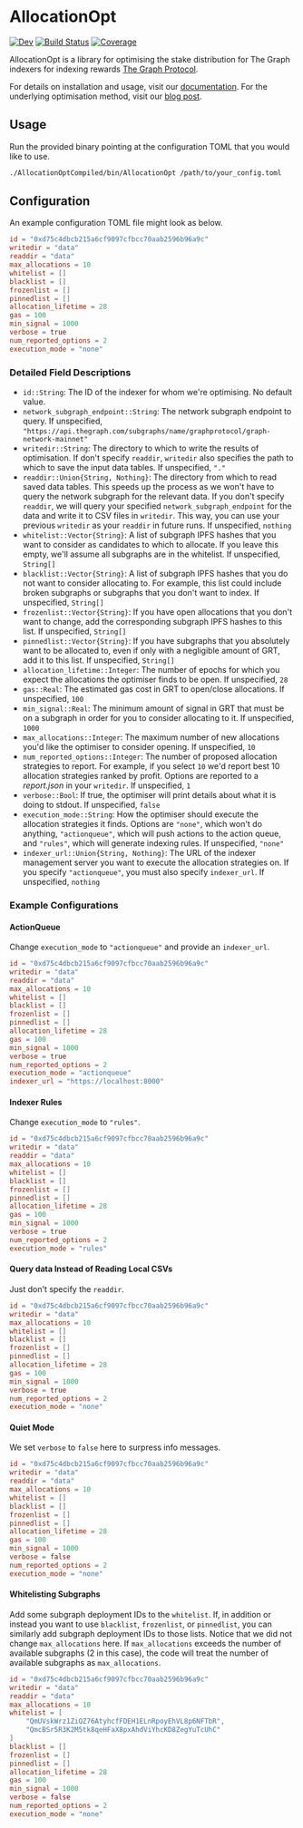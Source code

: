 # AllocationOpt

[![Dev](https://img.shields.io/badge/docs-dev-blue.svg)](https://graphprotocol.github.io/AllocationOpt.jl/dev)
[![Build Status](https://github.com/graphprotocol/AllocationOpt.jl/actions/workflows/CI.yml/badge.svg?branch=)](https://github.com/graphprotocol/AllocationOpt.jl/actions/workflows/CI.yml?query=branch%3A)
[![Coverage](https://codecov.io/gh/graphprotocol/AllocationOpt.jl/branch/main/graph/badge.svg)](https://codecov.io/gh/graphprotocol/AllocationOpt.jl)

AllocationOpt is a library for optimising the stake distribution for The Graph indexers for indexing rewards [The Graph Protocol](https://thegraph.com/en/).

For details on installation and usage, visit our [documentation](https://graphprotocol.github.io/AllocationOpt.jl/dev).
For the underlying optimisation method, visit our [blog post](https://semiotic.ai/articles/indexer-allocation-optimisation/).

## Usage

Run the provided binary pointing at the configuration TOML that you would like to use.

``` sh
./AllocationOptCompiled/bin/AllocationOpt /path/to/your_config.toml
```

## Configuration

An example configuration TOML file might look as below.

``` toml
id = "0xd75c4dbcb215a6cf9097cfbcc70aab2596b96a9c"
writedir = "data"
readdir = "data"
max_allocations = 10
whitelist = []
blacklist = []
frozenlist = []
pinnedlist = []
allocation_lifetime = 28
gas = 100
min_signal = 1000
verbose = true
num_reported_options = 2
execution_mode = "none"
```


### Detailed Field Descriptions

- `id::String`: The ID of the indexer for whom we're optimising. No default value.
- `network_subgraph_endpoint::String`: The network subgraph endpoint to query.
    If unspecified, `"https://api.thegraph.com/subgraphs/name/graphprotocol/graph-network-mainnet"`
- `writedir::String`: The directory to which to write the results of optimisation.
    If don't specify `readdir`, `writedir` also specifies the path to which to save
    the input data tables. If unspecified, `"."`
- `readdir::Union{String, Nothing}`: The directory from which to read saved data tables.
    This speeds up the process as we won't have to query the network subgraph for the
    relevant data. If you don't specify `readdir`, we will query your specified
    `network_subgraph_endpoint` for the data and write it to CSV files in `writedir`.
    This way, you can use your previous `writedir` as your `readdir` in future runs.
    If unspecified, `nothing`
- `whitelist::Vector{String}`: A list of subgraph IPFS hashes that you want to consider
    as candidates to which to allocate. If you leave this empty, we'll assume all subgraphs
    are in the whitelist. If unspecified, `String[]`
- `blacklist::Vector{String}`: A list of subgraph IPFS hashes that you do not want to
    consider allocating to. For example, this list could include broken subgraphs or
    subgraphs that you don't want to index. If unspecified, `String[]`
- `frozenlist::Vector{String}`: If you have open allocations that you don't want to change,
    add the corresponding subgraph IPFS hashes to this list. If unspecified, `String[]`
- `pinnedlist::Vector{String}`: If you have subgraphs that you absolutely want to be
    allocated to, even if only with a negligible amount of GRT, add it to this list.
    If unspecified, `String[]`
- `allocation_lifetime::Integer`: The number of epochs for which you expect the allocations
    the optimiser finds to be open. If unspecified, `28`
- `gas::Real`: The estimated gas cost in GRT to open/close allocations. If unspecified, `100`
- `min_signal::Real`: The minimum amount of signal in GRT that must be on a subgraph
    in order for you to consider allocating to it. If unspecified, `1000`
- `max_allocations::Integer`: The maximum number of new allocations you'd like the optimiser
    to consider opening. If unspecified, `10`
- `num_reported_options::Integer`: The number of proposed allocation strategies to report.
    For example, if you select `10` we'd report best 10 allocation strategies ranked by
    profit. Options are reported to a *report.json* in your `writedir`. If unspecified, `1`
- `verbose::Bool`: If true, the optimiser will print details about what it is doing to
    stdout. If unspecified, `false`
- `execution_mode::String`: How the optimiser should execute the allocation strategies it
    finds. Options are `"none"`, which won't do anything, `"actionqueue"`, which will
    push actions to the action queue, and `"rules"`, which will generate indexing rules.
    If unspecified, `"none"`
- `indexer_url::Union{String, Nothing}`: The URL of the indexer management server you want
    to execute the allocation strategies on. If you specify `"actionqueue"`, you must also
    specify `indexer_url`. If unspecified, `nothing`

### Example Configurations

#### ActionQueue

Change `execution_mode` to `"actionqueue"` and provide an `indexer_url`.

``` toml
id = "0xd75c4dbcb215a6cf9097cfbcc70aab2596b96a9c"
writedir = "data"
readdir = "data"
max_allocations = 10
whitelist = []
blacklist = []
frozenlist = []
pinnedlist = []
allocation_lifetime = 28
gas = 100
min_signal = 1000
verbose = true
num_reported_options = 2
execution_mode = "actionqueue"
indexer_url = "https://localhost:8000"
```

#### Indexer Rules

Change `execution_mode` to `"rules"`.

``` toml
id = "0xd75c4dbcb215a6cf9097cfbcc70aab2596b96a9c"
writedir = "data"
readdir = "data"
max_allocations = 10
whitelist = []
blacklist = []
frozenlist = []
pinnedlist = []
allocation_lifetime = 28
gas = 100
min_signal = 1000
verbose = true
num_reported_options = 2
execution_mode = "rules"
```

#### Query data Instead of Reading Local CSVs

Just don't specify the `readdir`.

``` toml
id = "0xd75c4dbcb215a6cf9097cfbcc70aab2596b96a9c"
writedir = "data"
max_allocations = 10
whitelist = []
blacklist = []
frozenlist = []
pinnedlist = []
allocation_lifetime = 28
gas = 100
min_signal = 1000
verbose = true
num_reported_options = 2
execution_mode = "none"
```

#### Quiet Mode

We set `verbose` to `false` here to surpress info messages.

``` toml
id = "0xd75c4dbcb215a6cf9097cfbcc70aab2596b96a9c"
writedir = "data"
readdir = "data"
max_allocations = 10
whitelist = []
blacklist = []
frozenlist = []
pinnedlist = []
allocation_lifetime = 28
gas = 100
min_signal = 1000
verbose = false
num_reported_options = 2
execution_mode = "none"
```

#### Whitelisting Subgraphs

Add some subgraph deployment IDs to the `whitelist`.
If, in addition or instead you want to use `blacklist`, `frozenlist`, or `pinnedlist`, you can
similarly add subgraph deployment IDs to those lists.
Notice that we did not change `max_allocations` here.
If `max_allocations` exceeds the number of available subgraphs (2 in this case), the code will
treat the number of available subgraphs as `max_allocations`.

``` toml
id = "0xd75c4dbcb215a6cf9097cfbcc70aab2596b96a9c"
writedir = "data"
readdir = "data"
max_allocations = 10
whitelist = [
    "QmUVskWrz1ZiQZ76AtyhcfFDEH1ELnRpoyEhVL8p6NFTbR",
    "QmcBSr5R3K2M5tk8qeHFaX8pxAhdViYhcKD8ZegYuTcUhC"
]
blacklist = []
frozenlist = []
pinnedlist = []
allocation_lifetime = 28
gas = 100
min_signal = 1000
verbose = false
num_reported_options = 2
execution_mode = "none"
```
